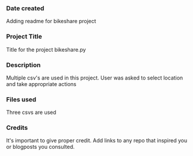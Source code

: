 ### Date created
Adding readme for bikeshare project

### Project Title
Title for the project bikeshare.py

### Description
Multiple csv's are used in this project. User was asked to select location and take appropriate actions

### Files used
Three csvs are used

### Credits
It's important to give proper credit. Add links to any repo that inspired you or blogposts you consulted.

